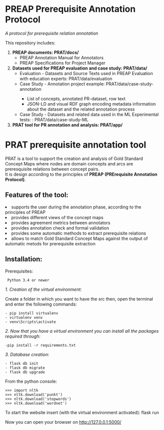 # PREAP Prerequisite Annotation Protocol 
<i>A protocol for prerequisite relation annotation</i>

This repository includes:
<ol>
	<li> <b>PREAP documents: <href="https://github.com/IntAIEdu/PRAT/tree/main/docs">PRAT/docs/</a></b>
<ul> 
<li>PREAP Annotation Manual for Annotators
<li>PREAP Specifications for Project Manager
</ul>

<li> <b>Datasets used for PREAP evaluation and case study: <href="https://github.com/IntAIEdu/PRAT/tree/main/data">PRAT/data/</a></b>
<ul> 
<li>Evaluation - Datasets and Source Texts used in PREAP Evaluation with education experts: <href="https://github.com/IntAIEdu/PRAT/tree/main/data/evaluation">PRAT/data/evaluation</a>
<li>Case Study - Annotation project example: <href="https://github.com/IntAIEdu/PRAT/tree/main/data/case-study-annotation">PRAT/data/case-study-annotation</a>
<ul>
<li>List of concepts, annotated PR-dataset, row text
<li>JSON-LD and visual RDF graph encoding metadata information about the
dataset and the related annotation process
</ul>
<li> Case Study - Datasets and related data used in the ML Experimental tests: : <href="https://github.com/IntAIEdu/PRAT/tree/main/data/case-study-ML">PRAT/data/case-study-ML</a>
</ul>
<li><b> PRAT tool for PR annotation and analysis: <href="https://github.com/IntAIEdu/PRAT/tree/main/app">PRAT/app/</a></b>
</ol>


# PRAT prerequisite annotation tool 
PRAT is a tool to support the creation and analysis of Gold Standard Concept Maps 
where nodes are domain concepts and arcs are preresquisite relations between concept pairs.\
It is design according to the principles of **PREAP (PRErequisite Annotation Protocol)**.

## Features of the tool:
<li>supports the user during the annotation phase, according to the principles of PREAP
<li>provides different views of the concept maps
<li>provides agreement metrics between annotators
<li>provides annotation check and formal validation
<li>provides some  automatic methods to extract prerequisite relations
<li>allows to match Gold Standard Concept Maps against the output of automatic metods for prerequisite extraction


## Installation:
Prerequisites:

	 Python 3.4 or newer


*1. Creation of the virtual environment:*	
    
   Create a folder in which you want to have the src
   then, open the terminal and enter the following commands:
   
    - pip install virtualenv 
    - virtualenv venv       
    - venv\Scripts\activate
    
*2. Now that you have a virtual environment you can install all the packages required through:*

	-pip install -r requirements.txt 
	
*3. Database creation:*

	- flask db init
	- flask db migrate
	- flask db upgrade
  
  From the python console:

    >>> import nltk
    >>> nltk.download('punkt')
    >>> nltk.download('stopwords')
    >>> nltk.download('wordnet')
    

To start the website insert (with the virtual environment activated): flask run 

Now you can open your browser on http://127.0.0.1:5000/


